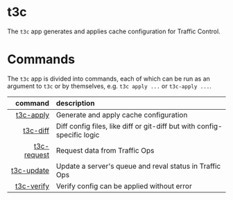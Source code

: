 <!--
    Licensed to the Apache Software Foundation (ASF) under one
    or more contributor license agreements.  See the NOTICE file
    distributed with this work for additional information
    regarding copyright ownership.  The ASF licenses this file
    to you under the Apache License, Version 2.0 (the
    "License"); you may not use this file except in compliance
    with the License.  You may obtain a copy of the License at

      http://www.apache.org/licenses/LICENSE-2.0

    Unless required by applicable law or agreed to in writing,
    software distributed under the License is distributed on an
    "AS IS" BASIS, WITHOUT WARRANTIES OR CONDITIONS OF ANY
    KIND, either express or implied.  See the License for the
    specific language governing permissions and limitations
    under the License.
-->

# t3c

The `t3c` app generates and applies cache configuration for Traffic Control.

# Commands

The `t3c` app is divided into commands, each of which can be run as an argument to `t3c` or by themselves, e.g. `t3c apply ...` or `t3c-apply ...`.

|               command                  | description |
| -------------------------------------: | :---------- |
| [t3c-apply](./t3c-apply/README.md)     | Generate and apply cache configuration |
| [t3c-diff](./t3c-diff/README.md)       | Diff config files, like diff or git-diff but with config-specific logic |
| [t3c-request](./t3c-request/README.md) | Request data from Traffic Ops |
| [t3c-update](./t3c-update/README.md)   | Update a server's queue and reval status in Traffic Ops |
| [t3c-verify](./t3c-verify/README.md)   | Verify config can be applied without error |
